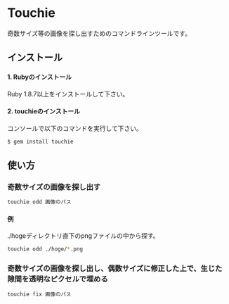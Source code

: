 # Touchie

奇数サイズ等の画像を探し出すためのコマンドラインツールです。

## インストール

#### 1. Rubyのインストール

Ruby 1.8.7以上をインストールして下さい。

#### 2. touchieのインストール

コンソールで以下のコマンドを実行して下さい。

```bash
$ gem install touchie
```

## 使い方

### 奇数サイズの画像を探し出す

```bash
touchie odd 画像のパス
```

#### 例

./hogeディレクトリ直下のpngファイルの中から探す。

```bash
touchie odd ./hoge/*.png
```

### 奇数サイズの画像を探し出し、偶数サイズに修正した上で、生じた隙間を透明なピクセルで埋める

```bash
touchie fix 画像のパス
```
